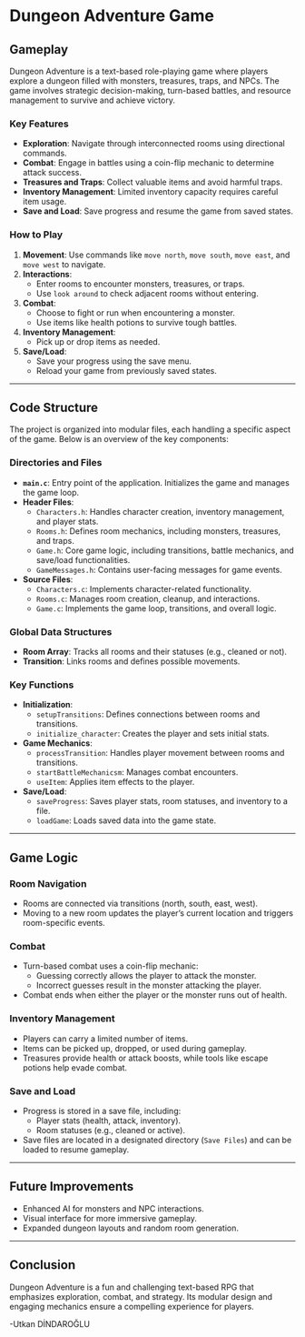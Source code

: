 # Dungeon Adventure Game

## Gameplay
Dungeon Adventure is a text-based role-playing game where players explore a dungeon filled with monsters, treasures, traps, and NPCs. The game involves strategic decision-making, turn-based battles, and resource management to survive and achieve victory.

### Key Features
- **Exploration**: Navigate through interconnected rooms using directional commands.
- **Combat**: Engage in battles using a coin-flip mechanic to determine attack success.
- **Treasures and Traps**: Collect valuable items and avoid harmful traps.
- **Inventory Management**: Limited inventory capacity requires careful item usage.
- **Save and Load**: Save progress and resume the game from saved states.

### How to Play
1. **Movement**: Use commands like `move north`, `move south`, `move east`, and `move west` to navigate.
2. **Interactions**:
   - Enter rooms to encounter monsters, treasures, or traps.
   - Use `look around` to check adjacent rooms without entering.
3. **Combat**:
   - Choose to fight or run when encountering a monster.
   - Use items like health potions to survive tough battles.
4. **Inventory Management**:
   - Pick up or drop items as needed.
5. **Save/Load**:
   - Save your progress using the save menu.
   - Reload your game from previously saved states.

---

## Code Structure
The project is organized into modular files, each handling a specific aspect of the game. Below is an overview of the key components:

### Directories and Files
- **`main.c`**: Entry point of the application. Initializes the game and manages the game loop.
- **Header Files**:
  - `Characters.h`: Handles character creation, inventory management, and player stats.
  - `Rooms.h`: Defines room mechanics, including monsters, treasures, and traps.
  - `Game.h`: Core game logic, including transitions, battle mechanics, and save/load functionalities.
  - `GameMessages.h`: Contains user-facing messages for game events.
- **Source Files**:
  - `Characters.c`: Implements character-related functionality.
  - `Rooms.c`: Manages room creation, cleanup, and interactions.
  - `Game.c`: Implements the game loop, transitions, and overall logic.

### Global Data Structures
- **Room Array**: Tracks all rooms and their statuses (e.g., cleaned or not).
- **Transition**: Links rooms and defines possible movements.

### Key Functions
- **Initialization**:
  - `setupTransitions`: Defines connections between rooms and transitions.
  - `initialize_character`: Creates the player and sets initial stats.
- **Game Mechanics**:
  - `processTransition`: Handles player movement between rooms and transitions.
  - `startBattleMechanicsm`: Manages combat encounters.
  - `useItem`: Applies item effects to the player.
- **Save/Load**:
  - `saveProgress`: Saves player stats, room statuses, and inventory to a file.
  - `loadGame`: Loads saved data into the game state.

---

## Game Logic

### Room Navigation
- Rooms are connected via transitions (north, south, east, west).
- Moving to a new room updates the player’s current location and triggers room-specific events.

### Combat
- Turn-based combat uses a coin-flip mechanic:
  - Guessing correctly allows the player to attack the monster.
  - Incorrect guesses result in the monster attacking the player.
- Combat ends when either the player or the monster runs out of health.

### Inventory Management
- Players can carry a limited number of items.
- Items can be picked up, dropped, or used during gameplay.
- Treasures provide health or attack boosts, while tools like escape potions help evade combat.

### Save and Load
- Progress is stored in a save file, including:
  - Player stats (health, attack, inventory).
  - Room statuses (e.g., cleaned or active).
- Save files are located in a designated directory (`Save Files`) and can be loaded to resume gameplay.

---

## Future Improvements
- Enhanced AI for monsters and NPC interactions.
- Visual interface for more immersive gameplay.
- Expanded dungeon layouts and random room generation.

---

## Conclusion
Dungeon Adventure is a fun and challenging text-based RPG that emphasizes exploration, combat, and strategy. Its modular design and engaging mechanics ensure a compelling experience for players.

-Utkan DİNDAROĞLU
